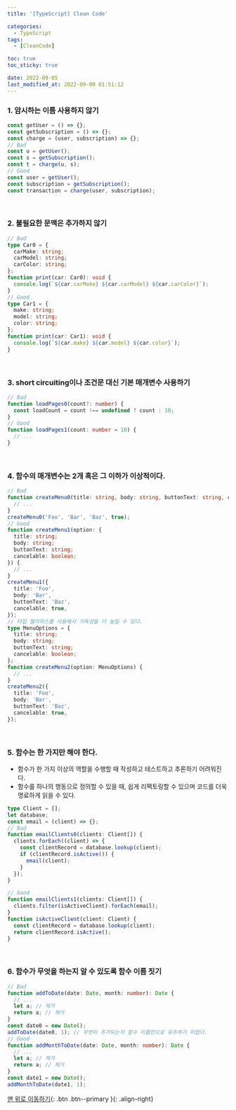 ```yaml
---
title: '[TypeScript] Clean Code'

categories:
  - TypeScript
tags:
  - [CleanCode]

toc: true
toc_sticky: true

date: 2022-09-05
last_modified_at: 2022-09-09 01:51:12
---
```


### 1. 암시하는 이름 사용하지 않기

```ts
const getUser = () => {};
const getSubscription = () => {};
const charge = (user, subscription) => {};
// Bad
const u = getUser();
const s = getSubscription();
const t = charge(u, s);
// Good
const user = getUser();
const subscription = getSubscription();
const transaction = charge(user, subscription);
```

<br />

### 2. 불필요한 문맥은 추가하지 않기

```ts
// Bad
type Car0 = {
  carMake: string;
  carModel: string;
  carColor: string;
};
function print(car: Car0): void {
  console.log(`${car.carMake} ${car.carModel} ${car.carColor}`);
}
// Good
type Car1 = {
  make: string;
  model: string;
  color: string;
};
function print(car: Car1): void {
  console.log(`${car.make} ${car.model} ${car.color}`);
}
```

<br />

### 3. short circuiting이나 조건문 대신 기본 매개변수 사용하기

```ts
// Bad
function loadPages0(count?: number) {
  const loadCount = count !== undefined ? count : 10;
}
// Good
function loadPages1(count: number = 10) {
  // ...
}
```

<br />

### 4. 함수의 매개변수는 2개 혹은 그 이하가 이상적이다.

```ts
// Bad
function createMenu0(title: string, body: string, buttonText: string, cancellable: boolean) {
  // ...
}
createMenu0('Foo', 'Bar', 'Baz', true);
// Good
function createMenu1(option: {
  title: string;
  body: string;
  buttonText: string;
  cancelable: boolean;
}) {
  // ...
}
createMenu1({
  title: 'Foo',
  body: 'Bar',
  buttonText: 'Baz',
  cancelable: true,
});
// 타입 앨리어스를 사용해서 가독성을 더 높일 수 있다.
type MenuOptions = {
  title: string;
  body: string;
  buttonText: string;
  cancelable: boolean;
};
function createMenu2(option: MenuOptions) {
  // ...
}
createMenu2({
  title: 'Foo',
  body: 'Bar',
  buttonText: 'Baz',
  cancelable: true,
});
```

<br />

### 5. 함수는 한 가지만 해야 한다.

- 함수가 한 가지 이상의 역할을 수행할 때 작성하고 테스트하고 추론하기 어려워진다.
- 함수를 하나의 행동으로 정의할 수 있을 때, 쉽게 리팩토링할 수 있으며 코드를 더욱 명료하게 읽을 수 있다.

```ts
type Client = [];
let database;
const email = (client) => {};
// Bad
function emailClients0(clients: Client[]) {
  clients.forEach((client) => {
    const clientRecord = database.lookup(client);
    if (clientRecord.isActive()) {
      email(client);
    }
  });
}

// Good
function emailClients1(clients: Client[]) {
  clients.filter(isActiveClient).forEach(email);
}
function isActiveClient(client: Client) {
  const clientRecord = database.lookup(client);
  return clientRecord.isActive();
}
```

<br />

### 6. 함수가 무엇을 하는지 알 수 있도록 함수 이름 짓기

```ts
// Bad
function addToDate(date: Date, month: number): Date {
  // ...
  let a; // 제거
  return a; // 제거
}
const date0 = new Date();
addToDate(date0, 1); // 무엇이 추가되는지 함수 이름만으로 유추하기 어렵다.
// Good
function addMonthToDate(date: Date, month: number): Date {
  // ...
  let a; // 제거
  return a; // 제거
}
const date1 = new Date();
addMonthToDate(date1, 1);
```

[맨 위로 이동하기](#){: .btn .btn--primary }{: .align-right}
